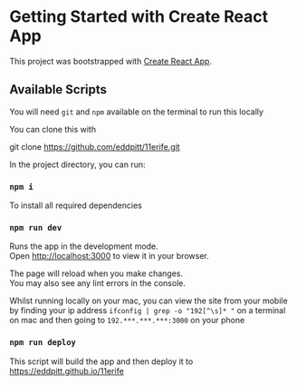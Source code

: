 # Getting Started with Create React App

This project was bootstrapped with [Create React App](https://github.com/facebook/create-react-app).

## Available Scripts

You will need `git` and `npm` available on the terminal to run this locally

You can clone this with

git clone https://github.com/eddpitt/11erife.git

In the project directory, you can run:

### `npm i`

To install all required dependencies

### `npm run dev`

Runs the app in the development mode.\
Open [http://localhost:3000](http://localhost:3000) to view it in your browser.

The page will reload when you make changes.\
You may also see any lint errors in the console.

Whilst running locally on your mac, you can view the site from your mobile by finding your ip address `ifconfig | grep -o "192[^\s]* "` on a terminal on mac
and then going to `192.***.***.***:3000` on your phone

### `npm run deploy`

This script will build the app and then deploy it to https://eddpitt.github.io/11erife


